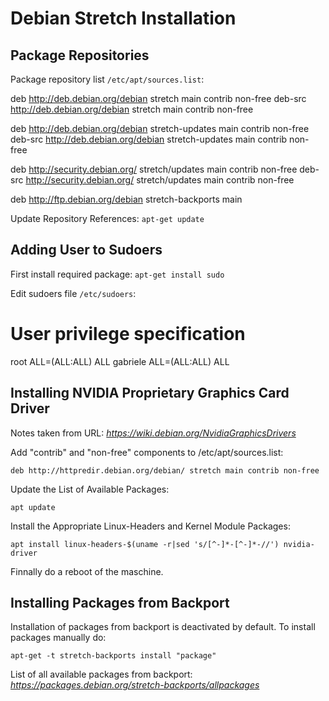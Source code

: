 # Debian Stretch Installation

## Package Repositories

Package repository list `/etc/apt/sources.list`:

  deb  http://deb.debian.org/debian stretch main contrib non-free
  deb-src  http://deb.debian.org/debian stretch main contrib non-free

  deb  http://deb.debian.org/debian stretch-updates main contrib non-free
  deb-src  http://deb.debian.org/debian stretch-updates main contrib non-free

  deb http://security.debian.org/ stretch/updates main contrib non-free
  deb-src http://security.debian.org/ stretch/updates main contrib non-free
  
  deb http://ftp.debian.org/debian stretch-backports main

Update Repository References: `apt-get update`

## Adding User to Sudoers

First install required package: `apt-get install sudo`

Edit sudoers file `/etc/sudoers`:

  # User privilege specification
  root	 ALL=(ALL:ALL) ALL
  gabriele ALL=(ALL:ALL) ALL

## Installing NVIDIA Proprietary Graphics Card Driver

Notes taken from URL:
_https://wiki.debian.org/NvidiaGraphicsDrivers_

Add "contrib" and "non-free" components to /etc/apt/sources.list:
```
deb http://httpredir.debian.org/debian/ stretch main contrib non-free
```

Update the List of Available Packages:
```
apt update
```

Install the Appropriate Linux-Headers and Kernel Module Packages:
```
apt install linux-headers-$(uname -r|sed 's/[^-]*-[^-]*-//') nvidia-driver
```

Finnally do a reboot of the maschine.

## Installing Packages from Backport

Installation of packages from backport is deactivated by default.
To install packages manually do:
```
apt-get -t stretch-backports install "package"
```

List of all available packages from backport:
_https://packages.debian.org/stretch-backports/allpackages_

